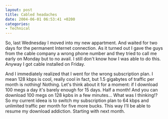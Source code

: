 ```yaml
---
layout: post
title: Cabled headaches
date: 2004-06-01 06:53:41 +0200
categories:
- Technical
---
```

So, last Wednesday I moved into my new appartment. And waited for two days for the permanent Internet connection. As it turned out I gave the guys from the cable company a wrong phone number and they tried to call me early on Monday but to no avail. I still don't know how I was able to do this. Anyway I got cable installed on Friday.

And I immediately realized that I went for the wrong subscription plan. I mean 128 kbps is cool, really cool in fact, but 1.5 gigabytes of traffic per month is nothing! Nothing. Let's think about it for a moment: if I download 100 megs a day it's barely enough for 15 days. Half a month! And you can download 100 megs on 128 kpbs in a few minutes... What was I thinking!? So my current ideea is to switch my subscription plan to 64 kbps and unlimited traffic per month for five more bucks. This way I'll be able to resume my download addiction. Starting with next month.
